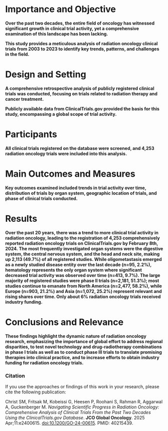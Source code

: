 # Importance and Objective
**Over the past two decades, the entire field of oncology has witnessed significant growth in clinical trial activity, yet a comprehensive examination of this landscape has been lacking.**

**This study provides a meticulous analysis of radiation oncology clinical trials from 2003 to 2023 to identify key trends, patterns, and challenges in the field.**

# Design and Setting
**A comprehensive retrospective analysis of publicly registered clinical trials was conducted, focusing on trials related to radiation therapy and cancer treatment.**

**Publicly available data from ClinicalTrials.gov provided the basis for this study, encompassing a global scope of trial activity.**

# Participants
**All clinical trials registered on the database were screened, and 4,253 radiation oncology trials were included into this analysis.**

# Main Outcomes and Measures
**Key outcomes examined included trends in trial activity over time, distribution of trials by organ system, geographic location of trials, and phase of clinical trials conducted.**

# Results
**Over the past 20 years, there was a trend to more clinical trial activity in radiation oncology, leading to the registration of 4,253 comprehensively reported radiation oncology trials on ClinicalTrials.gov by February 8th, 2024. The most frequently investigated organ systems were the digestive system, the central nervous system, and the head and neck site, making up 2,113 (49.7%) of all registered studies. While oligometastasis emerged as a newly studied disease entity over the last decade (n=95, 2.2%), hematology represents the only organ system where significant decreased trial activity was observed over time (n=413, 9.7%). The large majority of registered studies were phase II trials (n=2,181, 51.3%); most studies continue to emanate from North America (n=2,477, 58.2%), while Europe (n=903, 21.2%) and Asia (n=1,072, 25.2%) represent relevant and rising shares over time. Only about 6% radiation oncology trials received industry funding.**

# Conclusions and Relevance
**These findings highlight the dynamic nature of radiation oncology research, emphasizing the importance of global effort to address regional disparities, to test novel technology and drug-radiotherapy combinations in phase I trials as well as to conduct phase III trials to translate promising therapies into clinical practice, and to increase efforts to obtain industry funding for radiation oncology trials.**

### Citation  
If you use the approaches or findings of this work in your research, please cite the following publication:

Christ SM, Fritsak M, Kobeissi G, Heesen P, Roohani S, Rahman R, Aggarwal A, Guckenberger M. *Navigating Scientific Progress in Radiation Oncology: Comprehensive Analysis of Clinical Trials From the Past Two Decades Using the ClinicalTrials.gov Database*. **JCO Global Oncology**. 2025 Apr;11:e2400615. [doi:10.1200/GO-24-00615](https://doi.org/10.1200/GO-24-00615). PMID: 40215439.

